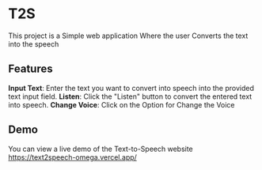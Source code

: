 # T2S
This project is a Simple web application Where the user Converts 
the text into the speech 

## Features
**Input Text**: Enter the text you want to convert into speech into the provided text input field.
**Listen**: Click the "Listen" button to convert the entered text into speech.
**Change Voice**: Click on the Option for Change the Voice 
## Demo

You can view a live demo of the Text-to-Speech website https://text2speech-omega.vercel.app/
